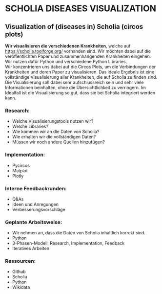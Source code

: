 # SCHOLIA DISEASES VISUALIZATION

## Visualization of (diseases in) Scholia (circos plots)

__Wir visualisieren die verschiedenen Krankheiten__, welche auf https://scholia.toolforge.org/  vorhanden sind. Wir möchten dabei auf die veröffentlichten Paper und zusammenhängenden Krankheiten eingehen. Wir nutzen dafür Python und verschiedene Python Libraries. <br>
Wir konzentrieren uns dabei auf die Circos Plots, um die Verbindungen der Krankheiten und deren Paper zu visualisieren. 
Das ideale Ergebnis ist eine vollständige Visualisierung aller Krankheiten, die auf Scholia zu finden sind. Die Visualisierung soll dabei sehr aufschlussreich sein und sehr viele Informationen beinhalten, ohne die Übersichtlichkeit zu verringern. Im Idealfall ist die Visualisierung so gut, dass sie bei Scholia integriert werden kann. <br>


### Research:
* Welche Visualisierungstools nutzen wir?
* Welche Libraries?
* Wie kommen wir an die Daten von Scholia?
* Wie erhalten wir die vollständigen Daten?
* Müssen wir noch andere Quellen hinzufügen?


### Implementation:
* Pycircos
* Matplot
* Plotly

### Interne Feedbackrunden:
* Q&As
* Ideen und Anregungen
* Verbesserungsvorschläge 


### Geplante Arbeitsweise:
* Wir nehmen an, dass die Daten von Scholia inhaltlich korrekt sind.
* Python
* 3-Phasen-Modell: Research, Implementation, Feedback
* Iteratives Arbeiten


### Ressourcen:
* Github
* Scholia
* Python
* Wikidata


